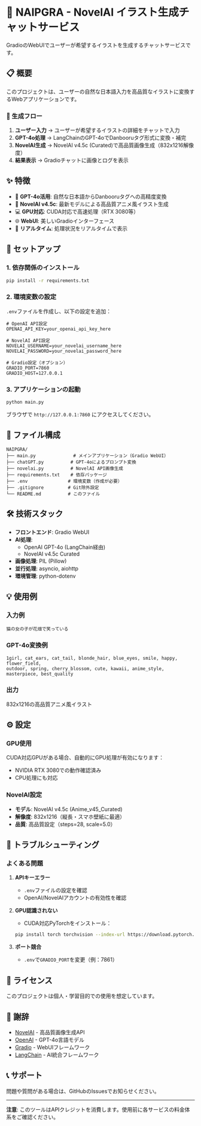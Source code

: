 # 🎨 NAIPGRA - NovelAI イラスト生成チャットサービス

GradioのWebUIでユーザーが希望するイラストを生成するチャットサービスです。

## 📋 概要

このプロジェクトは、ユーザーの自然な日本語入力を高品質なイラストに変換するWebアプリケーションです。

### 🔄 生成フロー

1. **ユーザー入力** → ユーザーが希望するイラストの詳細をチャットで入力
2. **GPT-4o処理** → LangChainのGPT-4oでDanbooruタグ形式に変換・補完
3. **NovelAI生成** → NovelAI v4.5c (Curated)で高品質画像生成（832x1216解像度）
4. **結果表示** → Gradioチャットに画像とログを表示

## ✨ 特徴

- 🤖 **GPT-4o活用**: 自然な日本語からDanbooruタグへの高精度変換
- 🎨 **NovelAI v4.5c**: 最新モデルによる高品質アニメ風イラスト生成
- 💻 **GPU対応**: CUDA対応で高速処理（RTX 3080等）
- 🌐 **WebUI**: 美しいGradioインターフェース
- 📱 **リアルタイム**: 処理状況をリアルタイムで表示

## 🚀 セットアップ

### 1. 依存関係のインストール

```bash
pip install -r requirements.txt
```

### 2. 環境変数の設定

`.env`ファイルを作成し、以下の設定を追加：

```env
# OpenAI API設定
OPENAI_API_KEY=your_openai_api_key_here

# NovelAI API設定
NOVELAI_USERNAME=your_novelai_username_here
NOVELAI_PASSWORD=your_novelai_password_here

# Gradio設定（オプション）
GRADIO_PORT=7860
GRADIO_HOST=127.0.0.1
```

### 3. アプリケーションの起動

```bash
python main.py
```

ブラウザで `http://127.0.0.1:7860` にアクセスしてください。

## 📁 ファイル構成

```
NAIPGRA/
├── main.py              # メインアプリケーション（Gradio WebUI）
├── chatGPT.py          # GPT-4oによるプロンプト変換
├── novelai.py          # NovelAI API画像生成
├── requirements.txt    # 依存パッケージ
├── .env               # 環境変数（作成が必要）
├── .gitignore         # Git除外設定
└── README.md          # このファイル
```

## 🛠️ 技術スタック

- **フロントエンド**: Gradio WebUI
- **AI処理**: 
  - OpenAI GPT-4o (LangChain経由)
  - NovelAI v4.5c Curated
- **画像処理**: PIL (Pillow)
- **並行処理**: asyncio, aiohttp
- **環境管理**: python-dotenv

## 💡 使用例

### 入力例
```
猫の女の子が花畑で笑っている
```

### GPT-4o変換例
```
1girl, cat_ears, cat_tail, blonde_hair, blue_eyes, smile, happy, flower_field, 
outdoor, spring, cherry_blossom, cute, kawaii, anime_style, masterpiece, best_quality
```

### 出力
832x1216の高品質アニメ風イラスト

## ⚙️ 設定

### GPU使用
CUDA対応GPUがある場合、自動的にGPU処理が有効になります：
- NVIDIA RTX 3080での動作確認済み
- CPU処理にも対応

### NovelAI設定
- **モデル**: NovelAI v4.5c (Anime_v45_Curated)
- **解像度**: 832x1216（縦長・スマホ壁紙に最適）
- **品質**: 高品質設定（steps=28, scale=5.0）

## 🔧 トラブルシューティング

### よくある問題

1. **APIキーエラー**
   - `.env`ファイルの設定を確認
   - OpenAI/NovelAIアカウントの有効性を確認

2. **GPU認識されない**
   - CUDA対応PyTorchをインストール：
   ```bash
   pip install torch torchvision --index-url https://download.pytorch.org/whl/cu124
   ```

3. **ポート競合**
   - `.env`で`GRADIO_PORT`を変更（例：7861）

## 📝 ライセンス

このプロジェクトは個人・学習目的での使用を想定しています。

## 🙏 謝辞

- [NovelAI](https://novelai.net/) - 高品質画像生成API
- [OpenAI](https://openai.com/) - GPT-4o言語モデル  
- [Gradio](https://gradio.app/) - WebUIフレームワーク
- [LangChain](https://langchain.com/) - AI統合フレームワーク

## 📞 サポート

問題や質問がある場合は、GitHubのIssuesでお知らせください。

---

**注意**: このツールはAPIクレジットを消費します。使用前に各サービスの料金体系をご確認ください。
